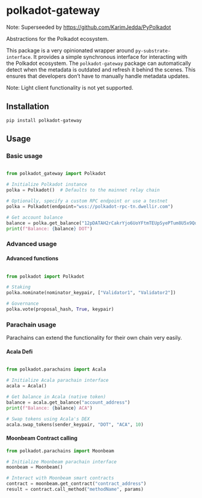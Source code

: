 # polkadot-gateway


Note: Superseeded by https://github.com/KarimJedda/PyPolkadot 

Abstractions for the Polkadot ecosystem. 

This package is a very opinionated wrapper around `py-substrate-interface`. It provides a simple synchronous interface for interacting with the Polkadot ecosystem. The `polkadot-gateway` package can automatically detect when the metadata is outdated and refresh it behind the scenes. This ensures that developers don’t have to manually handle metadata updates.

Note: Light client functionality is not yet supported. 

## Installation

`pip install polkadot-gateway`

## Usage

### Basic usage

```python

from polkadot_gateway import Polkadot

# Initialize Polkadot instance
polka = Polkadot()  # Defaults to the mainnet relay chain

# Optionally, specify a custom RPC endpoint or use a testnet
polka = Polkadot(endpoint="wss://polkadot-rpc-tn.dwellir.com")

# Get account balance
balance = polka.get_balance("12pDATAH2rCakrYjo6UoYFtmTEUpSyePTum8U5x9QdySZuqn")
print(f"Balance: {balance} DOT")

```

### Advanced usage

#### Advanced functions 

```python

from polkadot import Polkadot

# Staking
polka.nominate(nominator_keypair, ["Validator1", "Validator2"])

# Governance
polka.vote(proposal_hash, True, keypair)

```

### Parachain usage

Parachains can extend the functionality for their own chain very easily.

#### Acala Defi

```python

from polkadot.parachains import Acala

# Initialize Acala parachain interface
acala = Acala()

# Get balance in Acala (native token)
balance = acala.get_balance("account_address")
print(f"Balance: {balance} ACA")

# Swap tokens using Acala's DEX
acala.swap_tokens(sender_keypair, "DOT", "ACA", 10)

```

#### Moonbeam Contract calling


```python
from polkadot.parachains import Moonbeam

# Initialize Moonbeam parachain interface
moonbeam = Moonbeam()

# Interact with Moonbeam smart contracts
contract = moonbeam.get_contract("contract_address")
result = contract.call_method("methodName", params)
```